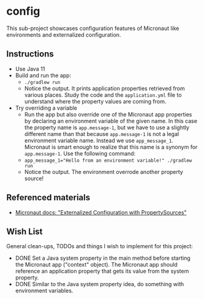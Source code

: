 # config

This sub-project showcases configuration features of Micronaut like environments and externalized configuration.

## Instructions

* Use Java 11
* Build and run the app:
    * `./gradlew run`
    * Notice the output. It prints application properties retrieved from various places. Study the code and the
      `application.yml` file to understand where the property values are coming from.
* Try overriding a variable
    * Run the app but also override one of the Micronaut app properties by declaring an environment variable of the
      given name. In this case the property name is `app.message-1`, but we have to use a slightly different name than
      that because `app.message-1` is not a legal environment variable name. Instead we use `app_message_1`. Micronaut
      is smart enough to realize that this name is a synonym for `app.message-1`. Use the following command:
    * `app_message_1="Hello from an environment variable!" ./gradlew run`
    * Notice the output. The environment overrode another property source!

## Referenced materials

* [Micronaut docs: "Externalized Configuration with PropertySources"](https://docs.micronaut.io/2.3.0/guide/index.html#propertySource)

## Wish List

General clean-ups, TODOs and things I wish to implement for this project:

* DONE Set a Java system property in the main method before starting the Micronaut app ("context" object). The Micronaut
  app should reference an application property that gets its value from the system property.
* DONE Similar to the Java system property idea, do something with environment variables.
